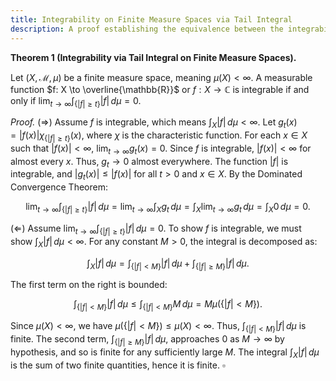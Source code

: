 ```yaml
---
title: Integrability on Finite Measure Spaces via Tail Integral
description: A proof establishing the equivalence between the integrability of a function and the vanishing limit of its tail integral on a finite measure space.
---
```


**Theorem 1 (Integrability via Tail Integral on Finite Measure Spaces).**

Let $(X, \mathcal{M}, \mu)$ be a finite measure space, meaning $\mu(X) < \infty$. A measurable function $f: X \to \overline{\mathbb{R}}$ or $f: X \to \mathbb{C}$ is integrable if and only if $\lim_{t \to \infty} \int_{\{|f| \geq t\}} |f| \, d\mu = 0$.

*Proof.*
(⇒) Assume $f$ is integrable, which means $\int_X |f| \, d\mu < \infty$. Let $g_t(x) = |f(x)| \chi_{\{|f| \ge t\}}(x)$, where $\chi$ is the characteristic function. For each $x \in X$ such that $|f(x)| < \infty$, $\lim_{t \to \infty} g_t(x) = 0$. Since $f$ is integrable, $|f(x)| < \infty$ for almost every $x$. Thus, $g_t \to 0$ almost everywhere. The function $|f|$ is integrable, and $|g_t(x)| \le |f(x)|$ for all $t > 0$ and $x \in X$. By the Dominated Convergence Theorem:

$$
\lim_{t \to \infty} \int_{\{|f| \geq t\}} |f| \, d\mu = \lim_{t \to \infty} \int_X g_t \, d\mu = \int_X \lim_{t \to \infty} g_t \, d\mu = \int_X 0 \, d\mu = 0.
$$

(⇐) Assume $\lim_{t \to \infty} \int_{\{|f| \geq t\}} |f| \, d\mu = 0$. To show $f$ is integrable, we must show $\int_X |f| \, d\mu < \infty$. For any constant $M > 0$, the integral is decomposed as:

$$
\int_X |f| \, d\mu = \int_{\{|f| < M\}} |f| \, d\mu + \int_{\{|f| \geq M\}} |f| \, d\mu.
$$

The first term on the right is bounded:

$$
\int_{\{|f| < M\}} |f| \, d\mu \leq \int_{\{|f| < M\}} M \, d\mu = M \mu(\{|f| < M\}).
$$

Since $\mu(X) < \infty$, we have $\mu(\{|f| < M\}) \le \mu(X) < \infty$. Thus, $\int_{\{|f| < M\}} |f| \, d\mu$ is finite. The second term, $\int_{\{|f| \geq M\}} |f| \, d\mu$, approaches $0$ as $M \to \infty$ by hypothesis, and so is finite for any sufficiently large $M$. The integral $\int_X |f| \, d\mu$ is the sum of two finite quantities, hence it is finite.
$\square$